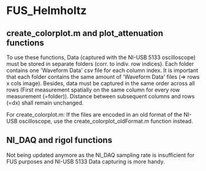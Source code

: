 # FUS_Helmholtz 

## create_colorplot.m and plot_attenuation functions
To use these functions, Data (captured with the NI-USB 5133 oscilloscope) 
must be stored in separate folders (corr. to indiv. row indices). 
Each folder contains one 'Waveform Data' csv file for each column index. 
It is important that each folder contains the same
amount of 'Waveform Data' files (=> rows x cols image). Besides, data
must be captured in the same order across all rows (First measurement
spatially on the same column for every row measurement (=folder)).
Distance between subsequent columns and rows (=dx) shall remain 
unchanged.

For create_colorplot.m: If the files are encoded in an old format of the NI-USB oscilloscope, use 
the create_colorplot_oldFormat.m function instead.

## NI_DAQ and rigol functions
Not being updated anymore as the NI_DAQ sampling rate is insufficient for FUS purposes and NI-USB 5133 Data capturing is more handy.
